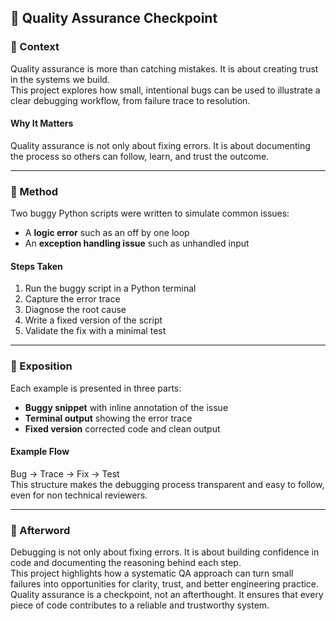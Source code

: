 ## 🧩 Quality Assurance Checkpoint

### 📌 Context
Quality assurance is more than catching mistakes. It is about creating trust in the systems we build.  
This project explores how small, intentional bugs can be used to illustrate a clear debugging workflow, from failure trace to resolution.

#### Why It Matters
Quality assurance is not only about fixing errors. It is about documenting the process so others can follow, learn, and trust the outcome.

---

### 🧪 Method
Two buggy Python scripts were written to simulate common issues:
- A **logic error** such as an off by one loop  
- An **exception handling issue** such as unhandled input  

#### Steps Taken
1. Run the buggy script in a Python terminal  
2. Capture the error trace  
3. Diagnose the root cause  
4. Write a fixed version of the script  
5. Validate the fix with a minimal test  

---

### 💬 Exposition
Each example is presented in three parts:
- **Buggy snippet** with inline annotation of the issue  
- **Terminal output** showing the error trace  
- **Fixed version** corrected code and clean output  

#### Example Flow
Bug → Trace → Fix → Test  
This structure makes the debugging process transparent and easy to follow, even for non technical reviewers.

---

### 🌅 Afterword

Debugging is not only about fixing errors. It is about building confidence in code and documenting the reasoning behind each step.  
This project highlights how a systematic QA approach can turn small failures into opportunities for clarity, trust, and better engineering practice.
Quality assurance is a checkpoint, not an afterthought. It ensures that every piece of code contributes to a reliable and trustworthy system.

